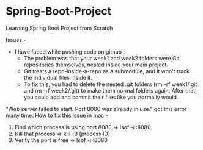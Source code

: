 # Spring-Boot-Project
Learning Spring Boot Project from Scratch 





Issues - 
- I have faced while pushing code on github :
   * The problem was that your week1 and week2 folders were Git repositories themselves, nested inside your main project.
   * Git treats a repo-inside-a-repo as a submodule, and it won't track the individual files inside it.
   * To fix this, you had to delete the nested .git folders (rm -rf week1/.git and rm -rf week2/.git) to make them normal folders again. After that, you could add and commit their files like you normally would.


"Web server failed to start. Port 8080 was already in use." got this error many time. 
How to fix this issue in mac - 
1. Find which process is using port 8080 => lsof -i :8080
2. Kill that process => kill -9 <PID> (process ID)
3. Verify the port is free => lsof -i :8080 
 
